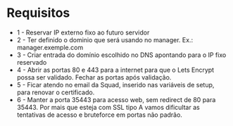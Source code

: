 
# Requisitos

- 1 - Reservar IP externo fixo ao futuro servidor
- 2 - Ter definido o dominio que será usando no manager. Ex.: manager.exemple.com
- 3 - Criar entrada do domínio escolhido no DNS apontando para o IP fixo reservado
- 4 - Abrir as portas 80 e 443 para a internet para que o Lets Encrypt possa ser validado. Fechar as portas após validação.
- 5 - Ficar atendo no email da Squad, inserido nas variáveis de setup,  para renovar o certificado.
- 6 - Manter a porta 35443 para acesso web, sem redirect de 80 para 35443. Por mais que esteja com SSL tipo A vamos dificultar as tentativas de acesso e bruteforce em portas não padrão. 
